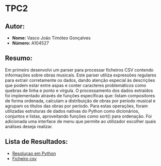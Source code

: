 # TPC2

## Autor:
- **Nome:** Vasco João Timóteo Gonçalves
- **Número:** A104527

## Resumo:

Em primeiro desenvolvi um parser para processar ficheiros CSV contendo informações sobre obras musicais. Este parser utiliza expressões regulares para extrair corretamente os dados, dando atenção especial às descrições que podem estar entre aspas e conter caracteres problemáticos como quebras de linha e ponto e vírgula.
O processamento dos dados extraídos foi implementado através de funções específicas que: listam compositores de forma ordenada, calculam a distribuição de obras por período musical e agrupam os títulos das obras por período. Para estas operações, foram utilizadas estruturas de dados nativas do Python como dicionários, conjuntos e listas, aproveitando funções como sort() para ordenação.
Foi adicionada uma interface de menu que permite ao utilizador escolher quais análises deseja realizar.

## Lista de Resultados:

- [Resoluçao em Python](solucao.py)
- [Ficheiro csv](obras.csv)